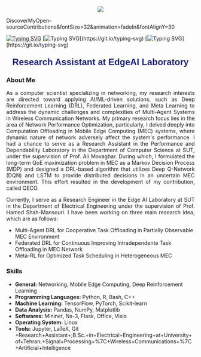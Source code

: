 <div align="center">
    <img src="https://capsule-render.vercel.app/api?type=waving&color=gradient&customColorList=6&height=120&section=header&text=">
</div>

DiscoverMyOpen-sourceContributions&fontSize=32&animation=fadeIn&fontAlignY=30

[![Typing SVG](https://readme-typing-svg.demolab.com/?font=Exo&weight=500&duration=2000&pause=3000&color=B82626&width=650&height=100&lines=Hello+my+dear+friend+👋;Discover+My+Open+Source+Contributions)](https://git.io/typing-svg)
[![Typing SVG](https://readme-typing-svg.demolab.com?font=Exo&weight=500&duration=2000&pause=3000&color=0E0C5A&multiline=true&width=650&height=100&lines=Iman+Rahmati;)](https://git.io/typing-svg)
[![Typing SVG](https://readme-typing-svg.demolab.com?font=Exo&weight=500&duration=2000&pause=3000&color=0E0C5A&multiline=true&width=650&height=100&lines=Research+Assistant+at+EdgeAI+Laboratory;)](https://git.io/typing-svg)  

<p align="center" style="font-family: Arial, sans-serif; font-size: 24px; color: #1a237e;">
    <strong>Research Assistant at EdgeAI Laboratory</strong>
</p>

### About Me
<p align='justify'>
As a computer scientist specializing in networking, my research interests are directed toward applying AI/ML-driven solutions, such as Deep Reinforcement Learning (DRL), Federated Learning, and Meta Learning to address the dynamic challenges and complexities of Multi-Agent Systems in Wireless Communication Networks. My primary research focus lies in the area of Network Performance Optimization, particularly, I delved deeply into Computation Offloading in Mobile Edge Computing (MEC) systems, where dynamic nature of network adversely affect the system's performance. I had a chance to serve as a Research Assistant in the Performance and Dependability Laboratory in the Department of Computer Science at SUT, under the supervision of Prof. Ali Movaghar. During which, I formulated the long-term QoE maximization problem in MEC as a Markov Decision Process (MDP) and designed a DRL-based algorithm that utilizes Deep Q-Network (DQN) and LSTM to provide distributed decisions in an uncertain MEC environment. This effort resulted in the development of my contribution, called QECO.  
</p>
<p align='justify'>
Currently, I serve as a Research Engineer in the Edge AI Laboratory at SUT in the Department of Electrical Engineering under the supervision of Prof. Hamed Shah-Mansouri. I have been working on three main research idea, which are as follows:
</p>

- Multi-Agent DRL for Cooperative Task Offloading in Partially Observable MEC Environment
- Federated DRL for Continuous Improving Intradependente Task Offloading in MEC Network
- Meta-RL for Optimized Task Scheduling in Heterogeneous MEC



### Skills
- **General:** Networking, Mobile Edge Computing, Deep Reinforcement Learning
- **Programming Languages:** Python, R, Bash, C++
- **Machine Learning:** TensorFlow, PyTorch, Scikit-learn
- **Data Analysis:** Pandas, NumPy, Matplotlib
- **Softwares:** Mininet, Ns-3, Flask, Office, Visio
- **Operating System:** Linux
- **Tools:** Jupyter, LaTeX, Git
+Research+Assistant+;B.Sc.+in+Electrical+Engineering+at+University+of+Tehran;+Signal+Processing+%7C+Wireless+Communications+%7C+Artificial+Intelligence
